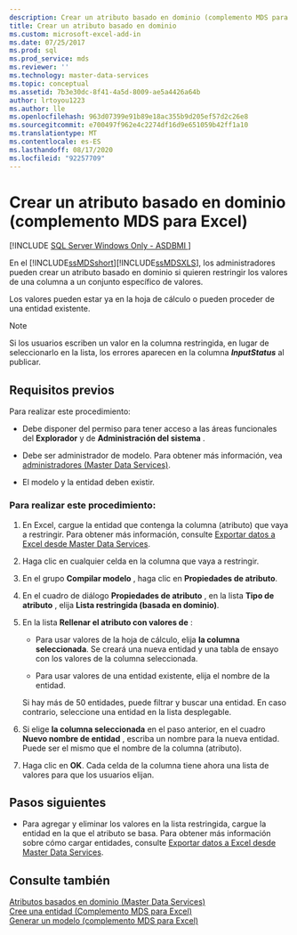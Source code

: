```yaml
---
description: Crear un atributo basado en dominio (complemento MDS para Excel)
title: Crear un atributo basado en dominio
ms.custom: microsoft-excel-add-in
ms.date: 07/25/2017
ms.prod: sql
ms.prod_service: mds
ms.reviewer: ''
ms.technology: master-data-services
ms.topic: conceptual
ms.assetid: 7b3e30dc-8f41-4a5d-8009-ae5a4426a64b
author: lrtoyou1223
ms.author: lle
ms.openlocfilehash: 963d07399e91b89e18ac355b9d205ef57d2c26e8
ms.sourcegitcommit: e700497f962e4c2274df16d9e651059b42ff1a10
ms.translationtype: MT
ms.contentlocale: es-ES
ms.lasthandoff: 08/17/2020
ms.locfileid: "92257709"
---
```

# <a name="create-a-domain-based-attribute-mds-add-in-for-excel"></a>Crear un atributo basado en dominio (complemento MDS para Excel)

[!INCLUDE [SQL Server Windows Only - ASDBMI ](../../includes/applies-to-version/sql-windows-only-asdbmi.md)]

  En el [!INCLUDE[ssMDSshort](../../includes/ssmdsshort-md.md)][!INCLUDE[ssMDSXLS](../../includes/ssmdsxls-md.md)], los administradores pueden crear un atributo basado en dominio si quieren restringir los valores de una columna a un conjunto específico de valores.  
  
 Los valores pueden estar ya en la hoja de cálculo o pueden proceder de una entidad existente.  
  
> [!NOTE]  
>   Si los usuarios escriben un valor en la columna restringida, en lugar de seleccionarlo en la lista, los errores aparecen en la columna **$InputStatus$** al publicar.  
  
## <a name="prerequisites"></a>Requisitos previos  
 Para realizar este procedimiento:  
  
-   Debe disponer del permiso para tener acceso a las áreas funcionales del **Explorador** y de **Administración del sistema** .  
  
-   Debe ser administrador de modelo. Para obtener más información, vea [administradores &#40;Master Data Services&#41;](../../master-data-services/administrators-master-data-services.md).  
  
-   El modelo y la entidad deben existir.  
  
### <a name="to-perform-this-procedure"></a>Para realizar este procedimiento:  
  
1.  En Excel, cargue la entidad que contenga la columna (atributo) que vaya a restringir. Para obtener más información, consulte [Exportar datos a Excel desde Master Data Services](../../master-data-services/microsoft-excel-add-in/export-data-to-excel-from-master-data-services.md).  
  
2.  Haga clic en cualquier celda en la columna que vaya a restringir.  
  
3.  En el grupo **Compilar modelo** , haga clic en **Propiedades de atributo**.  
  
4.  En el cuadro de diálogo **Propiedades de atributo** , en la lista **Tipo de atributo** , elija **Lista restringida (basada en dominio)**.  
  
5.  En la lista **Rellenar el atributo con valores de** :  
  
    -   Para usar valores de la hoja de cálculo, elija **la columna seleccionada**. Se creará una nueva entidad y una tabla de ensayo con los valores de la columna seleccionada.  
  
    -   Para usar valores de una entidad existente, elija el nombre de la entidad.
    
    Si hay más de 50 entidades, puede filtrar y buscar una entidad. En caso contrario, seleccione una entidad en la lista desplegable.  
  
6.  Si elige **la columna seleccionada** en el paso anterior, en el cuadro **Nuevo nombre de entidad** , escriba un nombre para la nueva entidad. Puede ser el mismo que el nombre de la columna (atributo).  
  
7.  Haga clic en **OK**. Cada celda de la columna tiene ahora una lista de valores para que los usuarios elijan.  
  
## <a name="next-steps"></a>Pasos siguientes  
  
-   Para agregar y eliminar los valores en la lista restringida, cargue la entidad en la que el atributo se basa. Para obtener más información sobre cómo cargar entidades, consulte [Exportar datos a Excel desde Master Data Services](../../master-data-services/microsoft-excel-add-in/export-data-to-excel-from-master-data-services.md).  
  
## <a name="see-also"></a>Consulte también  
 [Atributos basados en dominio &#40;Master Data Services&#41;](../../master-data-services/domain-based-attributes-master-data-services.md)   
 [Cree una entidad &#40;Complemento MDS para Excel&#41;](../../master-data-services/microsoft-excel-add-in/create-an-entity-mds-add-in-for-excel.md)   
 [Generar un modelo &#40;complemento MDS para Excel&#41;](../../master-data-services/microsoft-excel-add-in/building-a-model-mds-add-in-for-excel.md)  
  
  
